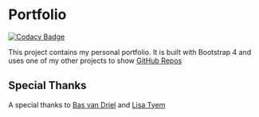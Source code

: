 # Portfolio

[![Codacy Badge](https://api.codacy.com/project/badge/Grade/126986c9f2514186bf8127d755d9a267)](https://app.codacy.com/app/marc0tjevp/Portfolio?utm_source=github.com&utm_medium=referral&utm_content=marc0tjevp/Portfolio&utm_campaign=Badge_Grade_Settings)

This project contains my personal portfolio. It is built with Bootstrap 4 and uses one of my other projects to show [GitHub Repos](https://github.com/marc0tjevp/Github-Box-Bootstrap4)

## Special Thanks
A special thanks to [Bas van Driel](https://github.com/basvandriel) and [Lisa Tyem](https://github.com/afroneko)

